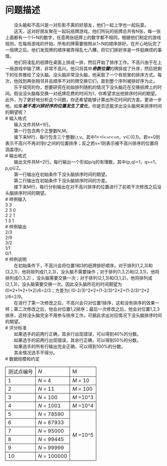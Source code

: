 <div id="pcont1" style="margin-top:20px; display:block;">

# 问题描述

<div class="pdcont">　　没头脑和不高兴是一对形影不离的好朋友，他们一起上学也一起玩耍。<br/>
　　这天，这对好朋友聚在一起玩纸牌游戏。他们所玩的纸牌总共有N张，每一张上面都有一个1~N的数字，任意两张纸牌上的数字都不相同。根据他们制定的游戏规则，在每局游戏的开始，所有的牌需要按照从1~N的顺序排好。在开心地玩完了一局牌之后，他们发现牌的顺序被弄得乱七八糟，将它们排好序是一件挺麻烦的事情。<br/>
　　他们将凌乱的纸牌在桌面上排成一排，然后开始了排序工作。不高兴由于在上一局游戏中输了牌，非常不高兴。他只将其中<b><i>奇数位置</i></b>的牌排成了升序，然后把剩下的任务推给了没头脑。没头脑非常没头脑，他采取了一个有些笨的排序方式。每次，他找到两张相邻并且顺序不对的牌交换它们，直到整个序列被排好序为止。<br/>
　　乐于探究的你，想要研究在初始排列随机的情况下没头脑花在交换纸牌上的时间。假设没头脑每交换一对纸牌花费的时间为1，你希望求出他排序时间的期望。此外，为了更好地分析这个问题，你还希望能够计算出所花时间的方差。更进一步地，如果<b><i>被不高兴排好序的位置发生了变化</i></b>，你是否还能求出没头脑用来排序时间的期望呢？</div>
# 输入格式

<div class="pdcont">　　输入文件共M+1行。<br/>
　　第一行包含两个正整数N,M。<br/>
　　接下来M行，每行包含三个整数l,r,v。其中1&lt;=l&lt;=r&lt;=n，v∈{0,1}。若v=0则表示不高兴不再对l到r之间的位置排序；反之若v=1则表示被不高兴排序的位置将涵盖l到r。</div>
# 输出格式

<div class="pdcont">　　输出文件共M+2行。每行输出一个形如p/q的有理数，其中(p,q)=1，q&gt;=1，p,q∈Z。<br/>
　　第一行输出在初始条件下没头脑排序时间的期望。<br/>
　　第二行输出在初始条件下没头脑排序时间的方差。<br/>
　　接下来M行，每行分别输出在对不高兴排序的位置进行了前若干次修改之后没头脑排序时间的期望。</div>
# 样例输入

<div class="pddata">3 3<br/>
2 3 0<br/>
2 2 1<br/>
1 3 1</div>
# 样例输出

<div class="pddata">2/3<br/>
2/9<br/>
3/2<br/>
1/1<br/>
0/1</div>
# 样例说明

<div class="pdcont">　　在初始条件下，不高兴会将位置1和3的纸牌排好顺序。对于排列(1,2,3)和(3,2,1)，他将排列成(1,2,3)，没头脑不需要操作；对于排列(1,3,2)和(2,3,1)，他将排列成(1,3,2) ，没头脑需要交换一次；对于排列(2,1,3)和(3,1,2)，他将排列成(2,1,3)，没头脑需要交换一次。因此没头脑所花的时间期望为(0*2+1*2+1*2)/6=2/3；方差为( (0-2/3)^2*2+(1-2/3)^2*2+(1-2/3)^2*2 )/6=2/9。<br/>
　　在进行了第一次修改之后，不高兴会只对位置1排序，这和没有排序的效果一样；第二次修改之后，他会对位置1,2排序；最后一次修改之后，他会对位置1,2,3排序，这样没头脑完全不用参与排序工作。可据此求出对应情况下没头脑排序时间的期望。</div>
# 评分标准

<div class="pdcont">　　如果选手的前两行正确，其余行出现错误，可以得到40%的分数。<br/>
　　如果选手的前两行出现错误，其余行正确，可以得到50%的分数。<br/>
　　如果选手的所有行输出完全正确，可以得到100%的分数。<br/>
　　其余情况选手不得分。</div>
# 数据规模和约定

<div class="pdcont"><table cellspacing="0" cellpadding="2px" style="border-collapse:collapse;" class="table table-striped table-horver"><tbody><tr style="border:solid 1.0pt"><td style="border:solid 1.0pt">测试点编号<br/>
</td><td style="border:solid 1.0pt"><i>N</i><br/>
</td><td style="border:solid 1.0pt">M<br/>
</td></tr><tr style="border:solid 1.0pt"><td style="border:solid 1.0pt">1<br/>
</td><td style="border:solid 1.0pt"><i>N</i> = 4<br/>
</td><td style="border:solid 1.0pt"><i>M </i>= 10<br/>
</td></tr><tr style="border:solid 1.0pt"><td style="border:solid 1.0pt">2<br/>
</td><td style="border:solid 1.0pt"><i>N</i> = 11<br/>
</td><td style="border:solid 1.0pt"><i>M </i>= 100<br/>
</td></tr><tr style="border:solid 1.0pt"><td style="border:solid 1.0pt">3<br/>
</td><td style="border:solid 1.0pt"><i>N</i> = 100<br/>
</td><td style="border:solid 1.0pt"><i>M </i>=10^3<br/>
</td></tr><tr style="border:solid 1.0pt"><td style="border:solid 1.0pt">4<br/>
</td><td style="border:solid 1.0pt"><i>N</i> = 1001<br/>
</td><td style="border:solid 1.0pt"><i>M </i>=10^4<br/>
</td></tr><tr style="border:solid 1.0pt"><td style="border:solid 1.0pt">5<br/>
</td><td style="border:solid 1.0pt"><i>N</i> = 78590<br/>
</td><td rowspan="6" style="border:solid 1.0pt"><i>M </i>=10^5<br/>
</td></tr><tr style="border:solid 1.0pt"><td style="border:solid 1.0pt">6<br/>
</td><td style="border:solid 1.0pt"><i>N</i> = 87933<br/>
</td></tr><tr style="border:solid 1.0pt"><td style="border:solid 1.0pt">7<br/>
</td><td style="border:solid 1.0pt"><i>N</i> = 95000<br/>
</td></tr><tr style="border:solid 1.0pt"><td style="border:solid 1.0pt">8<br/>
</td><td style="border:solid 1.0pt"><i>N</i> = 99445<br/>
</td></tr><tr style="border:solid 1.0pt"><td style="border:solid 1.0pt">9<br/>
</td><td style="border:solid 1.0pt"><i>N</i> = 99999<br/>
</td></tr><tr style="border:solid 1.0pt"><td style="border:solid 1.0pt">10<br/>
</td><td style="border:solid 1.0pt"><i>N</i> = 100000<br/>
</td></tr></tbody></table></div>

</div>